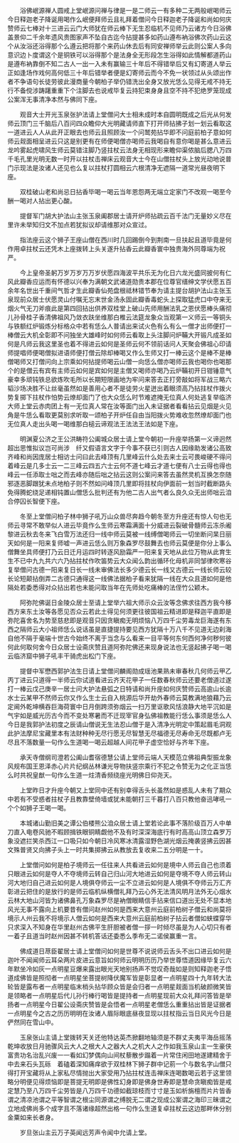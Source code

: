 <!-- { "loadSidebar": true } -->
　　浴佛岷源禅人圆戒上堂岷源问禅与律是一是二师云一有多种二无两般岷喝师云今日释迦老子降诞用喝作么岷便拜师云且礼拜着僧问今日释迦老子降诞和尚如何庆赞师云七棒对十三进云云门大师犹在师云棒下无生忍临机不见师乃云诸方今日浴佛盖景仰二千余年遗风贵图家声不坠自古迄今拈提甚多如药山遵布衲浴佛次药山云这个从汝浴还浴得那个么遵云把将那个来药山休去后有同安禅师举云此则公案人多向意识边卜度谓这个是铜铁可以浴得那个是法身全无形段怎生浴得如此情解都道药山是遵布衲靠倒不知二古人一出一入未有赢输三十年后不得错举后又有幻寄道人举云正如逢场作戏何高何低三十年后错举者便是幻寄师云而今不免一状领过从头颂出作者不争语句长徒劳彼此漫商量今朝柏子举仍错洗出全身又放光恁么见得无戒不持无行不备傥涉踌躇重重下个注脚去也说戒毕复云持犯束身身且空不持不犯绝罗笼现成公案浑无事清净本然与佛同下座。

　　观音大士开光玉泉张护法请上堂僧问大士相未成时本自圆明既成之后光从何发师云顶门三千脑后八百问四众瞻仰大光明藏请师直下打开师拈拂子划一划云看取这一道进云人人从此开正眼去也师云且照顾汝一个问鹫苑拈华即不问庭前柏子意如何师云觌面相呈进云只这是别更有在师便喝僧亦喝师云我喝自有意你喝是甚么意进云龙吟雾起虎啸风生师云莫错注脚乃竖拄杖云法身无相现形来瞻仰渠侬脑后腮八万四千毛孔里光明无数一时开以拄杖击禅床云观音大士今在山僧拄杖头上放光动地说普门示现法是汝诸人还见也么复以拄杖打圆相云六根清净无遮隔一道常光昼夜明下座。

　　双桂破山老和尚忌日拈香毕喝一喝云当年恩怨两无端立定家门不改观一喝至今酬一喝对人拈出更心酸。

　　提督军门胡大护法山主张玉泉阖郡居士请开炉师拈疏云百千法门无量妙义尽在里许未举知归文不加点若犹拟议却请维那对众宣过。

　　指法座云这个狮子王座山僧在西川时几回踢倒今到荆南一旦扶起且道毕竟是何作用卓拄杖云还凭木上座拨转上头关遂升拈香云此瓣香寰中独贵海外同尊端为祝严。

　　今上皇帝圣躬万岁万岁万万岁伏愿四海波平共乐无为化日六龙光盛同披何有仁风此瓣香应运而有怀德以兴奉为满朝文武诸道勋贵本郡在位尊官缙绅文学伏愿五百余年名世出千重间气哲才生此瓣香仙苑盘根祗林错节奉为请主提台胡护法山主张玉泉现前众居士伏愿灵山付嘱无忘末世金汤永固此瓣香毒蛇头上探取猛虎口中夺来无烟火气无刀斧痕此是第四回拈出供养双桂堂上破山先师用酬法乳之恩伏愿棒头痛彻儿孙骨桂子香清佛祖风乃敛衣趺坐维那白椎云法筵龙象众当观第一义师云一等铜头与铁额红炉锻炼分标格众中若有恁么人普请出来试火色有么有么一僧才出师便打一棒僧云大机全彰即不问独坐大雄峰时如何师云看取上头注脚问炉鞴大开锻凡成圣如何是凡师云我这里圣也着不得进云如何是圣师云何不领前话问人天聚会佛祖心印请师提唱师便喝僧拟进语师便打僧云除却棒喝又作么生师又打一棒云这个是棒不是棒僧喝师又打僧问向上宗乘如何拈提师喝云山僧一向恁么僧亦喝师云我也喝你也喝那个的是僧云有宾有主师云如何是宾如何是主僧又喝师亦喝乃云炉鞴初开日钳锤意气豪幸多顽钝铁总欲炼吹毛所以长期短限画地为牢问来答去正打旁敲如将军战三略六韬沙场决胜不让丝毫虽然如是善用心者不是徒劳火星迸出着眼须高乃拈拄杖作拨火势复掷下拄杖作怕势云燎却面门了也大众恁么时节难遮掩无位真人何处逃复举临济大师上堂云赤肉团上有一无位真人常在汝等面门出入未证据者看看拈云见烟是火见角是牛恁么看取更莫别求听取一颂柏子开炉任自由当阳拨火势难收忽然燎却面门也无位真人走出头喝一喝维那白槌云谛观法王法法王法如是下座。

　　明渊夏公济之王公洪畴符公阖城众居士请上堂今朝初一升座举扬第一义谛迥然超出思惟拟议岂可尚涉　纤又假语言文字于今事不获已引则古人因缘助发诸公高致齐峰和尚因庞居士相访士问曰此去峰顶有几里峰云什么处去来士云可畏峻硬不得问着峰云是几多士云一二三峰云四五六士云何不道七峰云才道七便有八士云得也得也峰云一任添取士咄之而去峰亦随后咄之拈云这则公案问来答去虽然灵机互换怎奈随邪逐恶脚跟犹未点地柏子则不然如问峰顶几里即将拄杖向伊面前一划当时截断路头免得腾蛇绕足递相钝置山僧恁么批判还有为他二古人出气者么良久众无出师咄云洎合停囚长智便下座。

　　冬至上堂僧问柏子林中狮子吼万山众兽尽奔趋今朝冬至方升座还有惊人句也无师云寻常不敢举似人进云毕竟作么生师云寒霜满面十分威进云裂破骨髓师云冻杀阇黎进云秋去冬来飞白雪万法还归一线中师云莫被一线缚僧喝师云一切坐断问杲日丽天如何是一阳来复师嘘一声进云恁么则万象森罗尽鼓舞去也师云莫便是你分上事么僧舞坐具师便打乃云日迁月运四时转逐风励霜严一阳来复天地从此位万物从此育生生不已中九九共六六乃拈拄杖作吹笛势云大众闻么韵出循环化母机非同邹律吹寒谷复举僧问古德一阳来复日长一线未审佛法长多少德云长一线又古德云一线长师云较长论短颠拈倒弄二古德只通得这一线佛法据柏子看来犹隔一线在大众且道如何是他隔处若委悉得对众拈出若也未能问取当年在先师处吃痛棒的法侄竹公颖木。

　　阿弥陀佛诞日金陵众居士至请上堂举六祖大师示众云汝等念佛求往西方我今移西方来东土汝等各愿见否众云若此土得见何须更往彼国祖云精进即是释迦平直即是弥陀喜舍名为势至慈悲即是观音只因贪瞋痴无明烦恼八万四千尘劳毒龙巨海遂有东西之隔师云大小祖师恁么说话虽是直捷提持要见西方犹隔十万八千不见道无边刹海自他不隔于毫端十世古今始终不离于当念与么看来一目平等何东何西何净何秽何彼何此何取何舍今日众居士设斋庆赞且道阿弥陀佛还来现身说法也无竖起拂子喝一喝云临济窟中狮子吼丰干骑虎出松门下座。

　　提督中军懋西郭护法生日请上堂僧问麟阁勋成瑶池果熟未审春秋几何师云甲乙丙丁进云只道得一半师云你试道看进云齐天花甲子一任数春秋师云还要老僧道过遂打一棒云戊己庚辛一居士问大护法悬弧之日特请和尚升座如何庆赞师云高逾山长逾水士云某甲不然师云你又作么生士云自入桃源后华开劫外春师云莫教满地狼藉乃云定阃外乾坤横吞巨海荷寰中日月倒跨须弥烟云一扫万里讴歌风恬浪静大地平沉如是气宇如是威光历古今而不变处寒暑而不迁现宰官身弘佛祖教能行恁么事须是恁么人今日是我郭护法初度之辰请山僧说无生法忍山僧于是入清净光明定中策起眉毛洞观此护法摩尼宝藏里本有法财种种无尽行愿无尽智慧无尽福德无尽寿命无尽既都卢无尽且不落数量一句作么生道喝一喝云超越人间花甲子虚空恰好与齐年下座。

　　承天寺僧纲司澄若公阖山耆宿德慧公请上堂师云端人天模范立佛祖典型振龙象风规布国王恩泽赤心片片纪纲丛林谦光导物扶竖宗乘行不犯之令赞无为之化正当恁么时共祝皇猷一句作么生道一炷清香频绕座光明佛日仰尧天。

　　上堂昨日才升座今朝又上堂同中还有别幸得舌头长虽然如是惑乱人未有了期众中若有不受惑者拄杖子且教靠壁倚墙或犹未能朝打三千暮打八百只教他奋迅哮吼一个个如狮子王喝一喝。

　　本城诸山勤旧美之谭公伯楼熊公洎众居士请上堂若论此事不落阶级百万人中单刀直入电卷风驰不暇顾揖铁眼铜睛觑他不及有时深深海底行有时高高山顶立森罗万象没遮拦笑杀西江一口吸只如今朝日冷风寒冰清露湿野色湖光烟云掩袭竖拂云因甚文殊普贤又向拂子头上一时共集掷拂云从教放去复收来二五分明是一十。

　　上堂僧问如何是柏子境师云一任往来人共看进云如何是境中人师云自己也须着只眼进云如何是夺人不夺境师云转自己归山河大地进云如何是夺境不夺人师云转山河大地归自己进云如何是人境俱夺师云一尘不立进云如何是人境俱不夺师云万汇齐彰进云把住的是放行的是师云临机纵横僧礼拜乃云心外无法清风明月法外无心烟水云林大地山河皆为诸佛鼻孔万象森罗尽是衲僧眼睛信手拈来信口道出无处不显本地风光无事不露向上机要昔有僧问赵州如何是西来大意州云庭前柏树子僧云和尚莫将境示人州云我不将境示人僧云如何是西来大意州云庭前柏树子拈云者僧如蛱蝶穿华只求深入不知身在华里赵州古佛平生肝胆被者僧一拶一时倾尽虽是为人心切只有者一着子且道当时赵州因甚不转机答话还委悉么季布无二诺侯赢重一言。

　　佛成道日荩臣翟居士请上堂僧问如何是世尊不说说师云舌头不出口进云如何是迦叶不闻闻师云耳朵两片皮进云意旨如何师云明明历历乃举世尊悟道因缘毕复云六年默坐冷如灰一点明星豆爆来露出眼光天地别扬声不觉叹奇哉如是则知释迦老子悟道成佛皆是照彻者一点明星坐菩提树降伏魔军皆是彰显者一点明星四十九年转大法轮皆是露布者一点明星临末梢头拈华顾众皆是会归者一点明星觌面当机破颜微笑皆是领略者一点明星后代儿孙行棒行喝皆是提持者一点明星现前大众礼拜问答皆是举扬者一点明星今日翟公设斋庆赞皆是会悟者一点明星老僧恁么重重拈出皆是证据者一点明星今之古之历历明明在汝诸人眉际眼底昼夜显现以拄杖指云当日风光今日是俨然同在雪山中。

　　玉泉张山主请上堂拨转天关还他特达英杰掀翻地轴须是不群丈夫夷平海岳摇荡乾坤收放日月驰骤风云大人之根大人之器大人之机大人之作如我玉泉山主一生豪侠富贵功名治乱兴废一一看如幻梦偶向山间杖藜散步蹋着一片常住闲田地遂建精舍于中去来石头瓦砾　着磕着深知痛痒欲于双桂林下狮子群中记莂一个与数名字山僧只得打开宝藏将从上家私尽情抛出大家受用乃拈拄杖连击禅床连喝数喝云若于这里领略分明便见得烦恼即是菩提无明即是佛性幻身即是佛身世寿即是慧命贪瞋痴皆是戒定慧乃至八万四千尘劳皆是八万四千功德如截琼枝而寸寸是玉如析旃檀而片片皆香谓之清凉池谓之平等智谓之根尘同源谓之缚脱无二谓之现成公案谓之海印三昧谓之立地成佛尚多个成字且不落诸缘超然出格一句作么生道复卓拄杖云这边那畔休分别金粟如来长者身。

　　岁旦张山主云万子英闻远芳声令闻中允请上堂。

